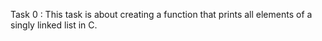 Task 0 : This task is about creating a function that prints all elements of a singly linked list in C.
